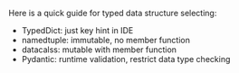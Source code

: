 Here is a quick guide for typed data structure selecting:

* TypedDict: just key hint in IDE
* namedtuple: immutable, no member function
* datacalss: mutable with member function
* Pydantic: runtime validation, restrict data type checking
